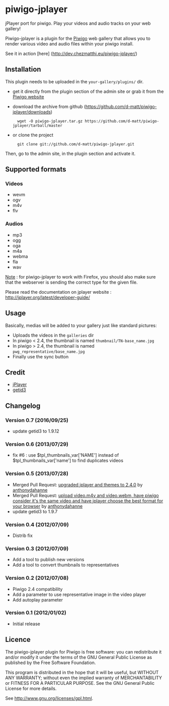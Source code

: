 piwigo-jplayer
==============

jPlayer port for piwigo. Play your videos and audio tracks on your web gallery!

Piwigo-jplayer is a plugin for the [Piwigo](http://piwigo.org/) web gallery that allows you to render various video and audio files within your piwigo install.

See it in action [here] (http://dev.chezmatthi.eu/piwigo-jplayer/)

Installation
------------

This plugin needs to be uploaded in the ``your-gallery/plugins/`` dir.

* get it directly from the plugin section of the admin site or grab it from the [Piwigo website](http://piwigo.org/ext/extension_view.php?eid=594)

* download the archive from github (https://github.com/d-matt/piwigo-jplayer/downloads) 

        wget -O piwigo-jplayer.tar.gz https://github.com/d-matt/piwigo-jplayer/tarball/master

* or clone the project 

        git clone git://github.com/d-matt/piwigo-jplayer.git

Then, go to the admin site, in the plugin section and activate it.

Supported formats
-----------------

### Videos ###

* wevm
* ogv
* m4v
* flv

### Audios ###

* mp3
* ogg
* oga
* m4a
* webma
* fla
* wav


<u>Note</u> : for piwigo-jplayer to work with Firefox, you should also make sure that the webserver is sending the correct type for the given file.

Please read the documentation on jplayer website : http://jplayer.org/latest/developer-guide/

Usage
-----

Basically, medias will be added to your gallery just like standard pictures: 

* Uploads the videos in the `galleries` dir
* In piwigo < 2.4, the thumbnail is named `thumbnail/TN-base_name.jpg`
* In piwigo > 2.4, the thumbnail is named `pwg_representative/base_name.jpg`
* Finally use the sync button


Credit
------

* [jPlayer](http://jplayer.org/)
* [getid3](http://getid3.sourceforge.net/)

Changelog
---------

### Version 0.7 (2016/09/25)

- update getid3 to 1.9.12

### Version 0.6 (2013/07/29)

-  fix #6 : use $tpl_thumbnails_var['NAME'] instead of $tpl_thumbnails_var['name'] to find duplicates videos

### Version 0.5 (2013/07/28)

- Merged Pull Request: [upgraded jplayer and themes to 2.4.0](https://github.com/d-matt/piwigo-jplayer/pull/4) by [anthonydahanne](https://github.com/anthonydahanne)
- Merged Pull Request: [upload video.m4v and video.webm, have piwigo consider it's the same video and have jplayer choose the best format for your browser](https://github.com/d-matt/piwigo-jplayer/pull/5) by [anthonydahanne](https://github.com/anthonydahanne)
- update getid3 to 1.9.7

### Version 0.4 (2012/07/09)

- Distrib fix

### Version 0.3 (2012/07/09)

- Add a tool to publish new versions
- Add a tool to convert thumbnails to representatives

### Version 0.2 (2012/07/08)

- Piwigo 2.4 compatibility
- Add a parameter to use representative image in the video player
- Add autoplay parameter

### Version 0.1 (2012/01/02)
	
- Initial release 

Licence
-------
The piwigo-jplayer plugin for Piwigo is free software:  you can redistribute it
and/or  modify  it under  the  terms  of the  GNU  General  Public License  as
published by the Free Software Foundation.

This program  is distributed in the hope  that it will be  useful, but WITHOUT
ANY WARRANTY; without even the  implied warranty of MERCHANTABILITY or FITNESS
FOR A PARTICULAR PURPOSE. See the GNU General Public License for more details.

See <http://www.gnu.org/licenses/gpl.html>.
